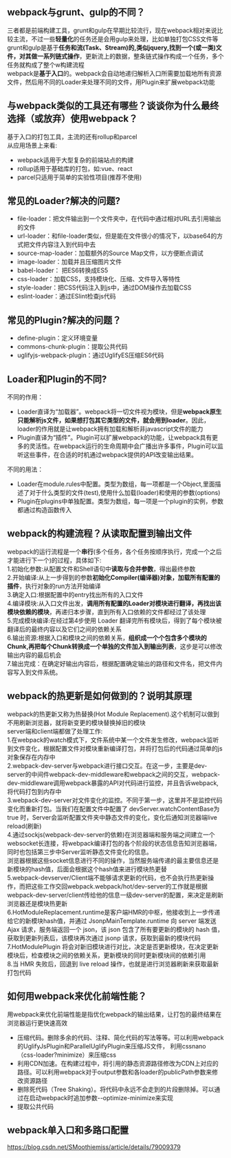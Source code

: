 ## webpack与grunt、gulp的不同？  
三者都是前端构建工具，grunt和gulp在早期比较流行，现在webpack相对来说比较主流，不过一些**轻量化**的任务还是会用gulp来处理，比如单独打包CSS文件等  
grunt和gulp是基于**任务和流(Task、Stream)**的,类似jquery,找到一个(或一类)文件，对其做一系列**链式操作**，更新流上的数据，整条链式操作构成一个任务，多个任务就构成了整个w构建流程  
webpack是**基于入口**的。webpack会自动地递归解析入口所需要加载地所有资源文件，然后用不同的Loader来处理不同的文件，用Plugin来扩展webpack功能  

## 与webpack类似的工具还有哪些？谈谈你为什么最终选择（或放弃）使用webpack？
基于入口的打包工具，主流的还有rollup和parcel  
从应用场景上来看:  
* webpack适用于大型复杂的前端站点的构建  
* rollup适用于基础库的打包，如:vue、react 
* parcel只适用于简单的实验性项目(推荐不使用)  

## 常见的Loader?解决的问题?
* file-loader：把文件输出到一个文件夹中，在代码中通过相对URL去引用输出的文件  
* url-loader：和file-loader类似，但是能在文件很小的情况下，以base64的方式把文件内容注入到代码中去  
* source-map-loader：加载额外的Source Map文件，以方便断点调试  
* image-loader：加载并且压缩图片文件  
* babel-loader： 把ES6转换成ES5  
* css-loader：加载CSS，支持模块化、压缩、文件导入等特性  
* style-loader：把CSS代码注入到js中，通过DOM操作去加载CSS  
* eslint-loader：通过ESlint检查js代码
## 常见的Plugin?解决的问题？
* define-plugin：定义环境变量
* commons-chunk-plugin：提取公共代码
* uglifyjs-webpack-plugin：通过UglifyES压缩ES6代码
## Loader和Plugin的不同?
不同的作用：  
* Loader直译为“加载器”。webpack将一切文件视为模块，但是**webpack原生只能解析js文件，如果想打包其它类型的文件，就会用到loader**。因此，loader的作用就是让webpack拥有加载和解析非javascript文件的能力  
* Plugin直译为“插件”。Plugin可以扩展webpack的功能，让webpack具有更多的灵活性。在webpack运行的生命周期中会广播出许多事件，Plugin可以监听这些事件，在合适的时机通过webpack提供的API改变输出结果。  

不同的用法：
* Loader在module.rules中配置。类型为数组，每一项都是一个Object,里面描述了对于什么类型的文件(test),使用什么加载(loader)和使用的参数(options)  
* Plugin在plugins中单独配置。类型为数组，每一项是一个plugin的实例，参数都通过构造函数传入  

## webpack的构建流程？从读取配置到输出文件
webpack的运行流程是一个**串行**(多个任务，各个任务按顺序执行，完成一个之后才能进行下一个)的过程，具体如下:  
1.初始化参数:从配置文件和Shell语句中**读取与合并参数**，得出最终参数  
2.开始编译:从上一步得到的参数**初始化Compiler(编译器)对象，加载所有配置的插件**，执行对象的run方法开始编译  
3.确定入口:根据配置中的entry找出所有的入口文件  
4.编译模块:从入口文件出发，**调用所有配置的Loader对模块进行翻译，再找出该模块依赖的模块**，再递归本步骤，直到所有入口依赖的文件都经过了该处理  
5.完成模块编译:在经过第4步使用 Loader 翻译完所有模块后，得到了每个模块被翻译后的最终内容以及它们之间的依赖关系  
6.输出资源:根据入口和模块之间的依赖关系，**组织成一个个包含多个模块的Chunk,再把每个Chunk转换成一个单独的文件加入到输出列表**，这步是可以修改输出内容的最后机会  
7.输出完成：在确定好输出内容后，根据配置确定输出的路径和文件名，把文件内容写入到文件系统。
## webpack的热更新是如何做到的？说明其原理
webpack的热更新又称为热替换(Hot Module Replacement).这个机制可以做到不用刷新浏览器，就将新变更的模块替换掉旧的模块  
server端和client端都做了处理工作:  
1.在webpack的watch模式下，文件系统中某一个文件发生修改，webpack监听到文件变化，根据配置文件对模块重新编译打包，并将打包后的代码通过简单的js对象保存在内存中  
2.webpack-dev-server与webpack进行接口交互。在这一步，主要是dev-server的中间件webpack-dev-middleware和webpack之间的交互，webpack-dev-middleware调用webpack暴露的API对代码进行监控，并且告诉webpack,将代码打包到内存中  
3.webpack-dev-server对文件变化的监控。不同于第一步，这里并不是监控代码变化而重新打包。当我们在配置文件中配置了 devServer.watchContentBase为 true 时，Server会监听配置文件夹中静态文件的变化，变化后通知浏览器端live reload(刷新)  
4.通过sockjs(webpack-dev-server的依赖)在浏览器端和服务端之间建立一个websocket长连接，将webpack编译打包的各个阶段的状态信息告知浏览器端，同时也包括第三步中Server监听静态文件变化的信息。  
浏览器根据这些socket信息进行不同的操作，当然服务端传递的最主要信息还是新模块的hash值，后面会根据这个hash值来进行模块热更替  
5.webpack-devserver/Client端不能够请求更新的代码，也不会执行热更新操作，而把这些工作交回webpack.webpack/hot/dev-server的工作就是根据webpack-dev-server/client传给他的信息一级dev-server的配置，来决定是刷新浏览器还是模块热更新  
6.HotModuleReplacement.runtime是客户端HMR的中枢，他接收到上一步传递给它的新模块hash值，并通过 JsonpMainTemplate.runtime 向 server 端发送 Ajax 请求，服务端返回一个 json，该 json 包含了所有要更新的模块的 hash 值，获取到更新列表后，该模块再次通过 jsonp 请求，获取到最新的模块代码  
7.HotModulePlugin 将会对新旧模块进行对比，决定是否更新模块，在决定更新模块后，检查模块之间的依赖关系，更新模块的同时更新模块间的依赖引用  
8.当 HMR 失败后，回退到 live reload 操作，也就是进行浏览器刷新来获取最新打包代码
## 如何用webpack来优化前端性能？
用webpack来优化前端性能是指优化webpack的输出结果，让打包的最终结果在浏览器运行更快速高效  
* 压缩代码。删除多余的代码、注释、简化代码的写法等等。可以利用webpack的UglifyJsPlugin和ParallelUglifyPlugin来压缩JS文件， 利用cssnano（css-loader?minimize）来压缩css  
* 利用CDN加速。在构建过程中，将引用的静态资源路径修改为CDN上对应的路径。可以利用webpack对于output参数和各loader的publicPath参数来修改资源路径  
* 删除死代码（Tree Shaking）。将代码中永远不会走到的片段删除掉。可以通过在启动webpack时追加参数--optimize-minimize来实现  
* 提取公共代码
## webpack单入口和多路口配置 
https://blog.csdn.net/SMoothiemiss/article/details/79009379
